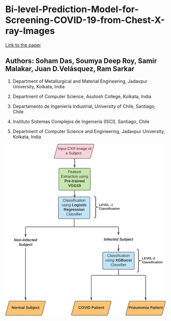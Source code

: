 # Bi-level-Prediction-Model-for-Screening-COVID-19-from-Chest-X-ray-Images

[Link to the paper](https://www.sciencedirect.com/science/article/pii/S2214579621000502)

## Authors: Soham Das, Soumya Deep Roy, Samir Malakar, Juan D.Velásquez, Ram Sarkar

1. Department of Metallurgical and Material Engineering, Jadavpur University, Kolkata, India

2. Department of Computer Science, Asutosh College, Kolkata, India

3. Departamento de Ingeniería Industrial, University of Chile, Santiago, Chile

4. Instituto Sistemas Complejos de Ingeniería (ISCI), Santiago, Chile

5. Department of Computer Science and Engineering, Jadavpur University, Kolkata, India

![](Flow%20chart.jpg)

